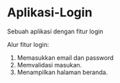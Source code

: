 # Aplikasi-Login
Sebuah aplikasi dengan fitur login

Alur fitur login:
1. Memasukkan email dan password
2. Memvalidasi masukan.
5. Menampilkan halaman beranda.
